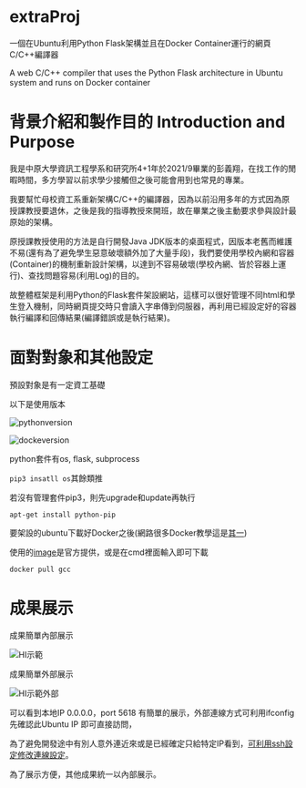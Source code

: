 # extraProj
一個在Ubuntu利用Python Flask架構並且在Docker Container運行的網頁C/C++編譯器

A web C/C++ compiler that uses the Python Flask architecture in Ubuntu system and runs on Docker container

# 背景介紹和製作目的 Introduction and Purpose

我是中原大學資訊工程學系和研究所4+1年於2021/9畢業的彭義翔，在找工作的閒暇時間，多方學習以前求學少接觸但之後可能會用到也常見的專業。

我要幫忙母校資工系重新架構C/C++的編譯器，因為以前沿用多年的方式因為原授課教授要退休，之後是我的指導教授來開班，故在畢業之後主動要求參與設計最原始的架構。

原授課教授使用的方法是自行開發Java JDK版本的桌面程式，因版本老舊而維護不易(還有為了避免學生惡意破壞額外加了大量手段)，我們要使用學校內網和容器(Container)的機制重新設計架構，以達到不容易破壞(學校內網、皆於容器上運行)、查找問題容易(利用Log)的目的。

故整體框架是利用Python的Flask套件架設網站，這樣可以很好管理不同html和學生登入機制，同時網頁提交時只會讀入字串傳到伺服器，再利用已經設定好的容器執行編譯和回傳結果(編譯錯誤或是執行結果)。

# 面對對象和其他設定 

預設對象是有一定資工基礎

以下是使用版本

![pythonversion](https://user-images.githubusercontent.com/29775017/137619269-c692cc7f-8a8c-402b-9ebd-06bde6db670d.JPG)

![dockeversion](https://user-images.githubusercontent.com/29775017/137619272-9ec1ba13-4fa0-4d43-86b6-b61c19a2377d.JPG)

python套件有os, flask, subprocess

```pip3 insatll os```其餘類推

若沒有管理套件pip3，則先upgrade和update再執行

```apt-get install python-pip```

要架設的ubuntu下載好Docker之後(網路很多Docker教學這是[其一](https://ithelp.ithome.com.tw/articles/10199339))

使用的[image](https://hub.docker.com/_/gcc?tab=description)是官方提供，或是在cmd裡面輸入即可下載

```docker pull gcc```


# 成果展示

成果簡單內部展示

![HI示範](https://user-images.githubusercontent.com/29775017/137617775-c5eb0e9a-bf05-48c6-9659-329943534310.JPG)

成果簡單外部展示

![HI示範外部](https://user-images.githubusercontent.com/29775017/137617786-19545e5c-9fc9-4dd9-8650-fdb007f5ff2f.JPG)

可以看到本地IP 0.0.0.0，port 5618 有簡單的展示，外部連線方式可利用ifconfig先確認此Ubuntu IP 即可直接訪問，

為了避免開發途中有別人意外連近來或是已經確定只給特定IP看到，[可利用ssh設定修改連線設定](https://seanhung365.pixnet.net/blog/post/212779848-ubuntu-%E5%AE%89%E8%A3%9D%E5%92%8C%E5%95%9F%E7%94%A8-ssh-%E7%99%BB%E5%85%A5)。

為了展示方便，其他成果統一以內部展示。

